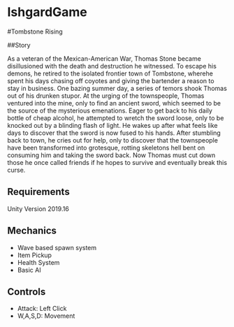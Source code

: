 # IshgardGame

#Tombstone Rising

##Story

As a veteran of the Mexican-American War, Thomas Stone became disillusioned with the death and destruction he witnessed. To escape his demons, he retired to the isolated frontier town of Tombstone, wherehe spent his days chasing off coyotes and giving the bartender a reason to stay in business. One bazing summer day, a series of temors shook Thomas out of his drunken stupor. At the urging of the townspeople, Thomas ventured into the mine, only to find an ancient sword, which seemed to be the source of the mysterious emenations. Eager to get back to his daily bottle of cheap alcohol, he attempted to wretch the sword loose, only to be knocked out by a blinding flash of light. He wakes up after what feels like days to discover that the sword is now fused to his hands. After stumbling back to town, he cries out for help, only to discover that the townspeople have been transformed into grotesque, rotting skeletons hell bent on consuming him and taking the sword back. Now Thomas must cut down those he once called friends if he hopes to survive and eventually break this curse.


## Requirements

Unity Version 2019.16

## Mechanics
- Wave based spawn system
- Item Pickup
- Health System
- Basic AI

## Controls
- Attack:  Left Click
- W,A,S,D: Movement

